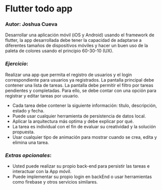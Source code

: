 # Flutter todo app

### Autor: Joshua Cueva

Desarrollar una aplicación móvil (iOS y Android) usando el framework de flutter, la app desarrollada debe tener la capacidad de adaptarse a diferentes tamaños de dispositivos móviles y hacer un buen uso de la paleta de colores usando el principio 60-30-10 (UX).

### *Ejercicio*: 

Realizar una app que permita el registro de usuarios y el login correspondiente para usuarios ya registrados. La pantalla principal debe contener una lista de tareas. La pantalla debe permitir el filtro por tareas pendientes y completadas. Para ello, se debe contar con una opción para registrar y editar tareas por usuario.

- Cada tarea debe contener la siguiente información: título, descripción, estado y fecha.
- Puede usar cualquier herramienta de persistencia de datos local.
- Aplicar la arquitectura más optima y debe explicar por qué.
- La tarea es individual con el fin de evaluar su creatividad y la solución propuesta.
- Usar cualquier tipo de animación para mostrar cuando se crea, edita y elimina una tarea.

### *Extras opcionales*:
- Usted puede realizar su propio back-end para persistir las tareas e interactuar con la App móvil.
- Puede implementar su propio login en backEnd o usar herramientas como firebase y otros servicios similares.

